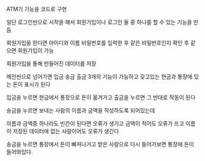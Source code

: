 ATM기 기능을 코드로 구현

일단 로그인씬으로 시작을 해서 회원가입이나 로그인 둘 중 하나를 할 수 있는 기능을 만듬

회원가입을 한다면 아이디와 이름 비밀번호를 입력한 후 같은 비밀번호인지 확인 후 같으면 회원가입이 가능

회원가입을 통해 만들어진 데이터를 저장

메인씬으로 넘어가면 입금 송금 출금 3개의 기능이 가능하고 갖고있는 현금과 통장에 있는 돈이 표시가 된다

입금을 누르면 현금에서 통장으로 돈이 옮겨가고 출금을 누르면 그 반대로 작동이 된다

송금을 누르면 보내는 사람의 이름과 금액을 작성하도록 되어있는데 

이름과 금액중 하나라도 빈칸이 된다면 오류가 생기고 금액이 적어도 오류가 뜨고 이름이 저장된 데이터에 없는 사람이어도 오류가 생긴다

송금을 누르면 통장에서 돈이 빠져나가고 받은 사람으로 다시 들어가보면 통장에 돈이 들어와있다.
